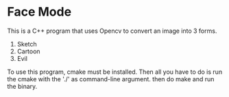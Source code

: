 # Face Mode

This is a C++ program that uses Opencv to convert an image into 3 forms.
1. Sketch
2. Cartoon
3. Evil

To use this program, cmake must be installed. Then all you have to do is run the cmake with the './' as command-line argument. then do make and run the binary.
